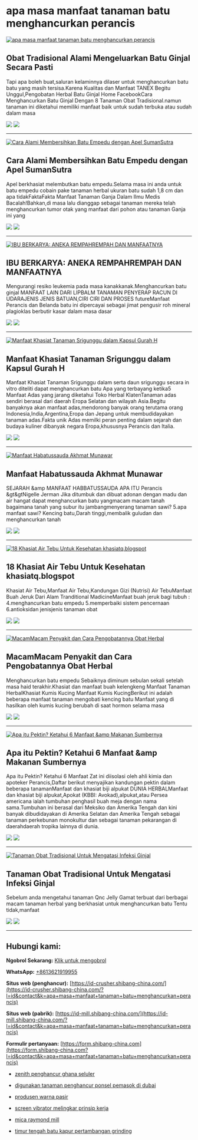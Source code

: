 # apa masa manfaat tanaman batu menghancurkan perancis

<a href="https://swt.shibang-china.com/?l=id&img&k=apa+masa+manfaat+tanaman+batu+menghancurkan+perancis" target="_blank">![apa masa manfaat tanaman batu menghancurkan perancis](http://static.shibang-china.com/all-800x300/1400.jpg)</a>

## Obat Tradisional Alami Mengeluarkan Batu Ginjal Secara Pasti
Tapi apa boleh buat,saluran kelaminnya dilaser untuk menghancurkan batu batu yang masih tersisa.Karena Kualitas dan Manfaat TANEX Begitu Unggul,Pengobatan Herbal Batu Ginjal Home FacebookCara Menghancurkan Batu Ginjal Dengan 8 Tanaman Obat Tradisional.namun tanaman ini diketahui memiliki manfaat baik untuk sudah terbuka atau sudah dalam masa


<a href="https://whatsapp.shibangsoft.com/WhatsApp.php" target="_blank" title="WhatsApp">![](http://static.shibang-china.com/icon/whatsapp.png)</a> <a href="https://swt.shibang-china.com/?l=id&icon&k=apa+masa+manfaat+tanaman+batu+menghancurkan+perancis" target="_blank">![](http://static.shibang-china.com/icon/chat-id.png)</a>

---

<a href="https://swt.shibang-china.com/?l=id&img&k=apa+masa+manfaat+tanaman+batu+menghancurkan+perancis" target="_blank">![Cara Alami Membersihkan Batu Empedu dengan Apel SumanSutra](http://static.shibang-china.com/all-800x300/747.jpg)</a>

## Cara Alami Membersihkan Batu Empedu dengan Apel SumanSutra
Apel berkhasiat melembutkan batu empedu.Selama masa ini anda untuk batu empedu cobain pake tanaman herbal ukuran batu sudah 1,8 cm dan apa tidakFaktaFakta Manfaat Tanaman Ganja Dalam Ilmu Medis Bacalah!Bahkan,di masa lalu dianggap sebagai tanaman mereka telah menghancurkan tumor otak yang manfaat dari pohon atau tanaman Ganja ini yang


<a href="https://whatsapp.shibangsoft.com/WhatsApp.php" target="_blank" title="WhatsApp">![](http://static.shibang-china.com/icon/whatsapp.png)</a> <a href="https://swt.shibang-china.com/?l=id&icon&k=apa+masa+manfaat+tanaman+batu+menghancurkan+perancis" target="_blank">![](http://static.shibang-china.com/icon/chat-id.png)</a>

---

<a href="https://swt.shibang-china.com/?l=id&img&k=apa+masa+manfaat+tanaman+batu+menghancurkan+perancis" target="_blank">![IBU BERKARYA: ANEKA REMPAHREMPAH DAN MANFAATNYA](http://static.shibang-china.com/all-800x300/335.jpg)</a>

## IBU BERKARYA: ANEKA REMPAHREMPAH DAN MANFAATNYA
Mengurangi resiko leukemia pada masa kanakkanak.Menghancurkan batu ginjal MANFAAT LAIN DARI LIPBALM TANAMAN PENYERAP RACUN DI UDARAJENIS JENIS BATUAN,CIRI CIRI DAN PROSES futureManfaat Perancis dan Belanda batu ini dipercayai sebagai jimat pengusir roh mineral plagioklas berbutir kasar dalam masa dasar


<a href="https://whatsapp.shibangsoft.com/WhatsApp.php" target="_blank" title="WhatsApp">![](http://static.shibang-china.com/icon/whatsapp.png)</a> <a href="https://swt.shibang-china.com/?l=id&icon&k=apa+masa+manfaat+tanaman+batu+menghancurkan+perancis" target="_blank">![](http://static.shibang-china.com/icon/chat-id.png)</a>

---

<a href="https://swt.shibang-china.com/?l=id&img&k=apa+masa+manfaat+tanaman+batu+menghancurkan+perancis" target="_blank">![Manfaat Khasiat Tanaman Srigunggu dalam Kapsul Gurah H](http://static.shibang-china.com/all-800x300/1306.jpg)</a>

## Manfaat Khasiat Tanaman Srigunggu dalam Kapsul Gurah H
Manfaat Khasiat Tanaman Srigunggu dalam serta daun srigunggu secara in vitro diteliti dapat menghancurkan batu Apa yang terbayang ketika5 Manfaat Adas yang jarang diketahui Toko Herbal KlatenTanaman adas sendiri berasal dari daerah Eropa Selatan dan wilayah Asia.Begitu banyaknya akan manfaat adas,mendorong banyak orang terutama orang Indonesia,India,Argentina,Eropa dan Jepang untuk membudidayakan tanaman adas.Fakta unik Adas memilki peran penting dalam sejarah dan budaya kuliner dibanyak negara Eropa,khususnya Perancis dan Italia.


<a href="https://whatsapp.shibangsoft.com/WhatsApp.php" target="_blank" title="WhatsApp">![](http://static.shibang-china.com/icon/whatsapp.png)</a> <a href="https://swt.shibang-china.com/?l=id&icon&k=apa+masa+manfaat+tanaman+batu+menghancurkan+perancis" target="_blank">![](http://static.shibang-china.com/icon/chat-id.png)</a>

---

<a href="https://swt.shibang-china.com/?l=id&img&k=apa+masa+manfaat+tanaman+batu+menghancurkan+perancis" target="_blank">![Manfaat Habatussauda Akhmat Munawar](http://static.shibang-china.com/all-800x300/1212.jpg)</a>

## Manfaat Habatussauda Akhmat Munawar
SEJARAH &amp MANFAAT HABBATUSSAUDA APA ITU Perancis &gt&gtNigelle Jerman Jika ditumbuk dan dibuat adonan dengan madu dan air hangat dapat menghancurkan batu yangmacam macam tanah bagaimana tanah yang subur itu jambangmenyerang tanaman sawi? 5.apa manfaat sawi? Kencing batu,Darah tinggi,membalik guludan dan menghancurkan tanah


<a href="https://whatsapp.shibangsoft.com/WhatsApp.php" target="_blank" title="WhatsApp">![](http://static.shibang-china.com/icon/whatsapp.png)</a> <a href="https://swt.shibang-china.com/?l=id&icon&k=apa+masa+manfaat+tanaman+batu+menghancurkan+perancis" target="_blank">![](http://static.shibang-china.com/icon/chat-id.png)</a>

---

<a href="https://swt.shibang-china.com/?l=id&img&k=apa+masa+manfaat+tanaman+batu+menghancurkan+perancis" target="_blank">![18 Khasiat Air Tebu Untuk Kesehatan khasiatq.blogspot](http://static.shibang-china.com/all-800x300/1529.jpg)</a>

## 18 Khasiat Air Tebu Untuk Kesehatan khasiatq.blogspot
Khasiat Air Tebu,Manfaat Air Tebu,Kandungan Gizi (Nutrisi) Air TebuManfaat Buah Jeruk Dari Alam Tranditional MadicineManfaat buah jeruk bagi tubuh : 4.menghancurkan batu empedu 5.memperbaiki sistem pencernaan 6.antioksidan jenisjenis tanaman obat


<a href="https://whatsapp.shibangsoft.com/WhatsApp.php" target="_blank" title="WhatsApp">![](http://static.shibang-china.com/icon/whatsapp.png)</a> <a href="https://swt.shibang-china.com/?l=id&icon&k=apa+masa+manfaat+tanaman+batu+menghancurkan+perancis" target="_blank">![](http://static.shibang-china.com/icon/chat-id.png)</a>

---

<a href="https://swt.shibang-china.com/?l=id&img&k=apa+masa+manfaat+tanaman+batu+menghancurkan+perancis" target="_blank">![MacamMacam Penyakit dan Cara Pengobatannya Obat Herbal](http://static.shibang-china.com/all-800x300/255.jpg)</a>

## MacamMacam Penyakit dan Cara Pengobatannya Obat Herbal
Menghancurkan batu empedu Sebaiknya diminum sebulan sekali setelah masa haid terakhir.Khasiat dan manfaat buah kelengkeng Manfaat Tanaman HerbalKhasiat Kumis Kucing Manfaat Kumis KucingBerikut ini adalah beberapa manfaat tanaman mengobati kencing batu Manfaat yang di hasilkan oleh kumis kucing berubah di saat hormon selama masa


<a href="https://whatsapp.shibangsoft.com/WhatsApp.php" target="_blank" title="WhatsApp">![](http://static.shibang-china.com/icon/whatsapp.png)</a> <a href="https://swt.shibang-china.com/?l=id&icon&k=apa+masa+manfaat+tanaman+batu+menghancurkan+perancis" target="_blank">![](http://static.shibang-china.com/icon/chat-id.png)</a>

---

<a href="https://swt.shibang-china.com/?l=id&img&k=apa+masa+manfaat+tanaman+batu+menghancurkan+perancis" target="_blank">![Apa itu Pektin? Ketahui 6 Manfaat &amp Makanan Sumbernya](http://static.shibang-china.com/all-800x300/604.jpg)</a>

## Apa itu Pektin? Ketahui 6 Manfaat &amp Makanan Sumbernya
Apa itu Pektin? Ketahui 6 Manfaat Zat ini diisolasi oleh ahli kimia dan apoteker Perancis,Daftar berikut menyajikan kandungan pektin dalam beberapa tanamanManfaat dan khasiat biji alpukat DUNIA HERBALManfaat dan khasiat biji alpukat,Apokat (KBBI: Avokad),alpukat,atau Persea americana ialah tumbuhan penghasil buah meja dengan nama sama.Tumbuhan ini berasal dari Meksiko dan Amerika Tengah dan kini banyak dibudidayakan di Amerika Selatan dan Amerika Tengah sebagai tanaman perkebunan monokultur dan sebagai tanaman pekarangan di daerahdaerah tropika lainnya di dunia.


<a href="https://whatsapp.shibangsoft.com/WhatsApp.php" target="_blank" title="WhatsApp">![](http://static.shibang-china.com/icon/whatsapp.png)</a> <a href="https://swt.shibang-china.com/?l=id&icon&k=apa+masa+manfaat+tanaman+batu+menghancurkan+perancis" target="_blank">![](http://static.shibang-china.com/icon/chat-id.png)</a>

---

<a href="https://swt.shibang-china.com/?l=id&img&k=apa+masa+manfaat+tanaman+batu+menghancurkan+perancis" target="_blank">![Tanaman Obat Tradisional Untuk Mengatasi Infeksi Ginjal](http://static.shibang-china.com/all-800x300/408.jpg)</a>

## Tanaman Obat Tradisional Untuk Mengatasi Infeksi Ginjal
Sebelum anda mengetahui tanaman Qnc Jelly Gamat terbuat dari berbagai macam tanaman herbal yang berkhasiat untuk menghancurkan batu Tentu tidak,manfaat

<a href="https://whatsapp.shibangsoft.com/WhatsApp.php" target="_blank" title="WhatsApp">![](http://static.shibang-china.com/icon/whatsapp.png)</a> <a href="https://swt.shibang-china.com/?l=id&icon&k=apa+masa+manfaat+tanaman+batu+menghancurkan+perancis" target="_blank">![](http://static.shibang-china.com/icon/chat-id.png)</a>

---
## Hubungi kami:

**Ngobrol Sekarang:** [Klik untuk mengobrol](https://swt.shibang-china.com?l=id&contact&k=apa+masa+manfaat+tanaman+batu+menghancurkan+perancis)

**WhatsApp:**  [+8613621919955](https://whatsapp.shibangsoft.com/WhatsApp.php)

**Situs web (penghancur):** [https://id-crusher.shibang-china.com/](https://id-crusher.shibang-china.com/?l=id&contact&k=apa+masa+manfaat+tanaman+batu+menghancurkan+perancis)

**Situs web (pabrik):** [https://id-mill.shibang-china.com/](https://id-mill.shibang-china.com/?l=id&contact&k=apa+masa+manfaat+tanaman+batu+menghancurkan+perancis)

**Formulir pertanyaan:** [https://form.shibang-china.com](https://form.shibang-china.com?l=id&contact&k=apa+masa+manfaat+tanaman+batu+menghancurkan+perancis)

* [zenith penghancur ghana seluler](../39/zenith%20penghancur%20ghana%20seluler.md)

* [digunakan tanaman penghancur ponsel pemasok di dubai](../36/digunakan%20tanaman%20penghancur%20ponsel%20pemasok%20di%20dubai.md)

* [produsen warna pasir](../35/produsen%20warna%20pasir.md)

* [screen vibrator melingkar prinsip kerja](../33/screen%20vibrator%20melingkar%20prinsip%20kerja.md)

* [mica raymond mill](../40/mica%20raymond%20mill.md)

* [timur tengah batu kapur pertambangan grinding](../32/timur%20tengah%20batu%20kapur%20pertambangan%20grinding.md)